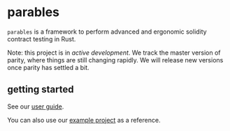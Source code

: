 # parables

`parables` is a framework to perform advanced and ergonomic solidity contract testing in Rust.

Note: this project is in _active development_. We track the master version of parity, where things
are still changing rapidly. We will release new versions once parity has settled a bit.

## getting started

See our [user guide](https://primablock.github.io/parables/).

You can also use our [example project](example) as a reference.
